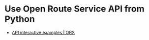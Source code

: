 # Use Open Route Service API from Python

- [API interactive examples | ORS](https://openrouteservice.org/dev/#/api-docs)
